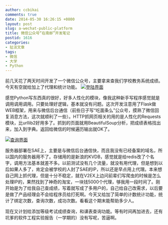 ```yaml
---
author: ccbikai
comments: true
date: 2014-05-30 16:26:15 +0800
layout: post
slug: a-wechat-public-platform
title: 微信公众号“在南邮”开发笔记
postid: 1616
categories:
- 扯淡文章
tags:
- 微信
- 大学
- Python
---
```

前几天花了两天时间开发了一个微信公众号，主要拿来查我们学校教务系统成绩。今天有空就给加上了代理和统计功能。
[![登陆界面](http://ww2.sinaimg.cn/bmiddle/4eda25f5gw1egwd49vgooj20d4091wek.jpg)](http://ww2.sinaimg.cn/large/4eda25f5gw1egwd49vgooj20d4091wek.jpg)

<!-- more -->
感觉Python写东西真的很好，好多人性化的模块，像我这种新手写程序感觉就是调用调用调用。只要处理好逻辑，基本就没有问题。这次开发注意用了Flask做WEB框架，用来与微信后台通信（前些日子写“吃面条么”公众号，摸熟了微信回复消息方法，这次就顺利了一些）。HTTP抓网页相关的用的是人性化的Requests模块，比urllib2好用多了。抓到的页面就用BeautifulSoup分析，把成绩表格找出来，加入到字典。返回给微信的时候遍历输出就OK了。

[![查询界面](http://ww2.sinaimg.cn/bmiddle/4eda25f5gw1egwd78kjfuj20ps0j3gor.jpg)](http://ww2.sinaimg.cn/large/4eda25f5gw1egwd78kjfuj20ps0j3gor.jpg)

服务器部署在SAE上，主要是与微信后台通信快，而且我没有已经备案的域名，所以国内的服务器用不了。存储用的是新浪的KVDB，感觉就是给redis改了个名字，调用方法基本就差不多。以前测试没有几个流量，就没有用代理，但是想到以后如果人多了，肯定会被学校的人封了SAE的IP，所以还是早点用上代理。本来想自己网上抓代理，但是十分不稳定，就在V2EX上边问前辈们写爬虫的时候是怎么处理IP的，果然找到了神奇的淘宝，一块钱5000个代理，够我用一段时间了。刚开始是为了给我自己查成绩，写着就写成了多用户的，自己给自己改需求，以后要是做了产品经理会不会给程序员给打死啊。今天又给加了简单的计数统计功能，统计了绑定次数，查询次数，成功次数。看看这个期末能帮助多少人。

现在又计划给添加等级考试成绩查询，和课表查询功能。等有时间再加进去，还有坑爹的软件工程实验报告（一学期的）没有写呢，苦逼啊。
